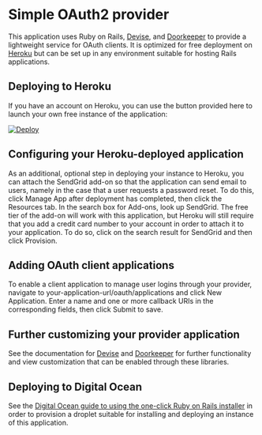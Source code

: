 # Simple OAuth2 provider

This application uses Ruby on Rails, [Devise](https://github.com/plataformatec/devise), and [Doorkeeper](https://github.com/doorkeeper-gem/doorkeeper) to provide a lightweight service for OAuth clients. It is optimized for free deployment on [Heroku](https://heroku.com) but can be set up in any environment suitable for hosting Rails applications.

## Deploying to Heroku
If you have an account on Heroku, you can use the button provided here to launch your own free instance of the application:

[![Deploy](https://www.herokucdn.com/deploy/button.svg)](https://heroku.com/deploy)

## Configuring your Heroku-deployed application
As an additional, optional step in deploying your instance to Heroku, you can attach the SendGrid add-on so that the application can send email to users, namely in the case that a user requests a password reset. To do this, click Manage App after deployment has completed, then click the Resources tab. In the search box for Add-ons, look up SendGrid. The free tier of the add-on will work with this application, but Heroku will still require that you add a credit card number to your account in order to attach it to your application. To do so, click on the search result for SendGrid and then click Provision.

## Adding OAuth client applications
To enable a client application to manage user logins through your provider, navigate to your-application-url/oauth/applications and click New Application. Enter a name and one or more callback URIs in the corresponding fields, then click Submit to save.

## Further customizing your provider application
See the documentation for [Devise](https://github.com/plataformatec/devise) and [Doorkeeper](https://github.com/doorkeeper-gem/doorkeeper) for further functionality and view customization that can be enabled through these libraries.

## Deploying to Digital Ocean
See the [Digital Ocean guide to using the one-click Ruby on Rails installer](https://www.digitalocean.com/community/tutorials/how-to-use-the-ruby-on-rails-one-click-application-on-digitalocean) in order to provision a droplet suitable for installing and deploying an instance of this application.
